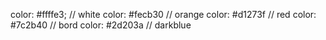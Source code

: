 color: #ffffe3; // white
color: #fecb30 // orange
color: #d1273f // red
color: #7c2b40 // bord
color: #2d203a // darkblue